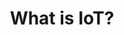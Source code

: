 ---
sidebar_label: 'What is IoT?'
sidebar_position: 1

id: iot1
title: What is IoT?

slug: /whatisiot

---